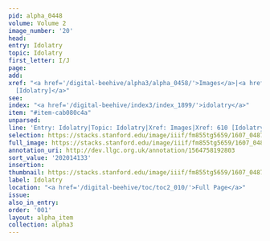 ```yaml
---
pid: alpha_0448
volume: Volume 2
image_number: '20'
head:
entry: Idolatry
topic: Idolatry
first_letter: I/J
page:
add:
xref: "<a href='/digital-beehive/alpha3/alpha_0458/'>Images</a>|<a href='/digital-beehive/num3/num_0810/'>610
  [Idolatry]</a>"
see:
index: "<a href='/digital-beehive/index3/index_1899/'>idolatry</a>"
item: "#item-cab080c4a"
unparsed:
line: 'Entry: Idolatry|Topic: Idolatry|Xref: Images|Xref: 610 [Idolatry]|Index: idolatry|#item-cab080c4a'
selection: https://stacks.stanford.edu/image/iiif/fm855tg5659/1607_0487/716,4133,3018,512/full/0/default.jpg
full_image: https://stacks.stanford.edu/image/iiif/fm855tg5659/1607_0487/full/full/0/default.jpg
annotation_uri: http://dev.llgc.org.uk/annotation/1564758192803
sort_value: '202014133'
insertion:
thumbnail: https://stacks.stanford.edu/image/iiif/fm855tg5659/1607_0487/716,4133,600,180/250,/0/default.jpg
label: Idolatry
location: "<a href='/digital-beehive/toc/toc2_010/'>Full Page</a>"
issue:
also_in_entry:
order: '001'
layout: alpha_item
collection: alpha3
---
```

